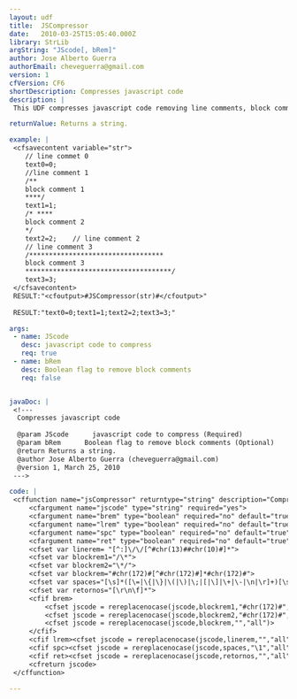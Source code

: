 ```yaml
---
layout: udf
title:  JSCompressor
date:   2010-03-25T15:05:40.000Z
library: StrLib
argString: "JScode[, bRem]"
author: Jose Alberto Guerra
authorEmail: cheveguerra@gmail.com
version: 1
cfVersion: CF6
shortDescription: Compresses javascript code
description: |
 This UDF compresses javascript code removing line comments, block comments, spaces, tabs and line feeds.

returnValue: Returns a string.

example: |
 <cfsavecontent variable="str">
    // line commet 0
    text0=0;
    //line comment 1
    /**
    block comment 1
    ****/
    text1=1;
    /* ****
    block comment 2
    */
    text2=2;    // line comment 2
    // line comment 3
    /**********************************
    block comment 3
    *************************************/
    text3=3;
 </cfsavecontent>
 RESULT:"<cfoutput>#JSCompressor(str)#</cfoutput>"
 
 RESULT:"text0=0;text1=1;text2=2;text3=3;"

args:
 - name: JScode
   desc: javascript code to compress
   req: true
 - name: bRem
   desc: Boolean flag to remove block comments
   req: false


javaDoc: |
 <!---
  Compresses javascript code
  
  @param JScode      javascript code to compress (Required)
  @param bRem      Boolean flag to remove block comments (Optional)
  @return Returns a string. 
  @author Jose Alberto Guerra (cheveguerra@gmail.com) 
  @version 1, March 25, 2010 
 --->

code: |
 <cffunction name="jsCompressor" returntype="string" description="Compresses javascript code" output="false">
     <cfargument name="jscode" type="string" required="yes">
     <cfargument name="brem" type="boolean" required="no" default="true">
     <cfargument name="lrem" type="boolean" required="no" default="true">
     <cfargument name="spc" type="boolean" required="no" default="true">
     <cfargument name="ret" type="boolean" required="no" default="true">
     <cfset var linerem= "[^:]\/\/[^#chr(13)##chr(10)#]*">
     <cfset var blockrem1="/\*">
     <cfset var blockrem2="\*/">
     <cfset var blockrem="#chr(172)#[^#chr(172)#]*#chr(172)#">
     <cfset var spaces="[\s]*([\=|\{|\}|\(|\)|\;|[|\]|\+|\-|\n|\r]+)[\s]*">
     <cfset var retornos="[\r\n\f]*">
     <cfif brem>
         <cfset jscode = rereplacenocase(jscode,blockrem1,"#chr(172)#","all")>
         <cfset jscode = rereplacenocase(jscode,blockrem2,"#chr(172)#","all")>
         <cfset jscode = rereplacenocase(jscode,blockrem,"","all")>
     </cfif>
     <cfif lrem><cfset jscode = rereplacenocase(jscode,linerem,"","all")></cfif>
     <cfif spc><cfset jscode = rereplacenocase(jscode,spaces,"\1","all")></cfif>
     <cfif ret><cfset jscode = rereplacenocase(jscode,retornos,"","all")></cfif>
     <cfreturn jscode>
 </cffunction>

---
```



